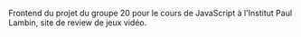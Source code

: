 Frontend du projet du groupe 20 pour le cours de JavaScript à l'Institut Paul Lambin, site de review de jeux vidéo.

